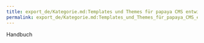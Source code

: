 ```yaml
---
title: export_de/Kategorie.md:Templates und Themes für papaya CMS entwickeln
permalink: export_de/Kategorie.md:Templates_und_Themes_für_papaya_CMS_entwickeln/
---
```


Handbuch